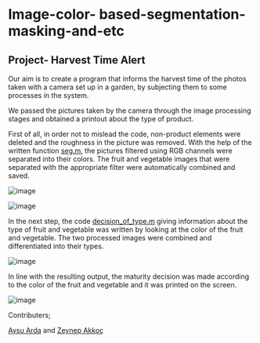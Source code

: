 # Image-color- based-segmentation-masking-and-etc

  ## Project- Harvest Time Alert
     
Our aim is to create a program that informs the harvest time of the photos taken with a camera set up in a garden, by subjecting them to some processes in the system.

We passed the pictures taken by the camera through the image processing stages and obtained a printout about the type of product.

First of all, in order not to mislead the code, non-product elements were deleted and the roughness in the picture was removed. With the help of the written function [seg.m](https://github.com/akkocz17/Image-segmentation-masking-and-etc/blob/main/seg.m), the pictures filtered using RGB channels were separated into their colors. The fruit and vegetable images that were separated with the appropriate filter were automatically combined and saved.

![image](https://user-images.githubusercontent.com/88335393/203012035-afc283e3-1d0e-4566-88fa-f71b0fc99cbb.png)

![image](https://user-images.githubusercontent.com/88335393/203012290-7a37aeed-7186-4e57-9df5-60e578dfa5bb.png)


In the next step, the code [decision_of_type.m](https://github.com/akkocz17/Image-segmentation-masking-and-etc/blob/main/decision_of_type.m) giving information about the type of fruit and vegetable was written by looking at the color of the fruit and vegetable. The two processed images were combined and differentiated into their types.

![image](https://user-images.githubusercontent.com/88335393/203014343-3a7458a9-9524-4f19-b477-768039365b91.png)


In line with the resulting output, the maturity decision was made according to the color of the fruit and vegetable and it was printed on the screen.

![image](https://user-images.githubusercontent.com/88335393/203014902-714a58f6-a5d5-4094-8ac5-479b058698d5.png)


Contributers;

[Aysu Arda](https://github.com/ardaysu)   and   [Zeynep Akkoç](https://github.com/akkocz17)

